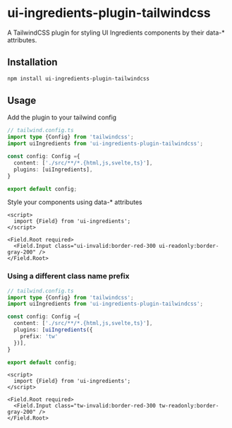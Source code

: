 # ui-ingredients-plugin-tailwindcss

A TailwindCSS plugin for styling UI Ingredients components by their data-\* attributes.

## Installation

```bash
npm install ui-ingredients-plugin-tailwindcss
```

## Usage

Add the plugin to your tailwind config

```ts
// tailwind.config.ts
import type {Config} from 'tailwindcss';
import uiIngredients from 'ui-ingredients-plugin-tailwindcss';

const config: Config ={
  content: ['./src/**/*.{html,js,svelte,ts}'],
  plugins: [uiIngredients],
}

export default config;
```

Style your components using data-\* attributes

```svelte
<script>
  import {Field} from 'ui-ingredients';
</script>

<Field.Root required>
  <Field.Input class="ui-invalid:border-red-300 ui-readonly:border-gray-200" />
</Field.Root>
```

### Using a different class name prefix

```ts
// tailwind.config.ts
import type {Config} from 'tailwindcss';
import uiIngredients from 'ui-ingredients-plugin-tailwindcss';

const config: Config ={
  content: ['./src/**/*.{html,js,svelte,ts}'],
  plugins: [uiIngredients({
    prefix: 'tw'
  })],
}

export default config;
```

```svelte
<script>
  import {Field} from 'ui-ingredients';
</script>

<Field.Root required>
  <Field.Input class="tw-invalid:border-red-300 tw-readonly:border-gray-200" />
</Field.Root>
```
